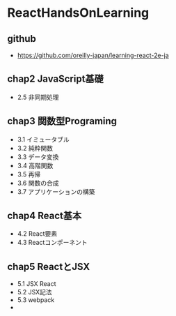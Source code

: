 # ReactHandsOnLearning
## github
- https://github.com/oreilly-japan/learning-react-2e-ja
## chap2 JavaScript基礎
- 2.5 非同期処理

## chap3 関数型Programing
- 3.1 イミュータブル
- 3.2 純粋関数
- 3.3 データ変換
- 3.4 高階関数
- 3.5 再帰
- 3.6 関数の合成
- 3.7 アプリケーションの構築

## chap4 React基本
- 4.2 React要素
- 4.3 Reactコンポーネント

## chap5 ReactとJSX
- 5.1 JSX React
- 5.2 JSX記法
- 5.3 webpack
- 


  